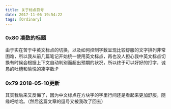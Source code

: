 ```yaml
---
title: 关于标点符号
date: 2017-11-06 19:54:22
tags: [Ordinary]
---
```


### 0x80 凑数的标题

由于实在苦于中英文标点的切换，以及如何控制字数呈现比较舒服的文字排列非常困难，所以我从前几篇笔记开始统一使用英文标点，再也没人担心我中英文标点切换有时候会根据上下文自动判别而超出预期的状况，所以终于可以好好的打字，诚恳的吐槽和愉悦的凑字数:P

### 0x79 2018-05-10更新

其实我后来又反悔了，因为中文标点在方块字的字里行间还是看起来更加舒服，随缘吧哈哈。（然后这篇文章的逗号又被我改了回去）
